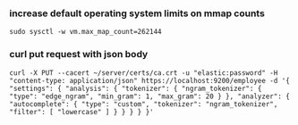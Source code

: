 ### increase default operating system limits on mmap counts

    sudo sysctl -w vm.max_map_count=262144


### curl put request with json body

    curl -X PUT --cacert ~/server/certs/ca.crt -u "elastic:password" -H "content-type: application/json" https://localhost:9200/employee -d '{ "settings": { "analysis": { "tokenizer": { "ngram_tokenizer": { "type": "edge_ngram", "min_gram": 1, "max_gram": 20 } }, "analyzer": { "autocomplete": { "type": "custom", "tokenizer": "ngram_tokenizer", "filter": [ "lowercase" ] } } } } }'
